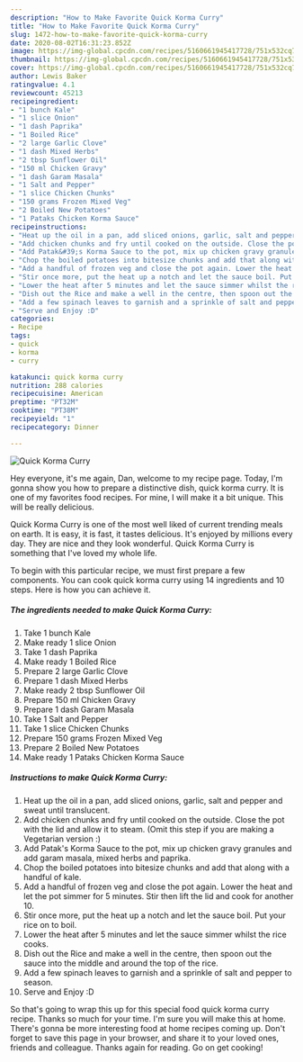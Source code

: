 ```yaml
---
description: "How to Make Favorite Quick Korma Curry"
title: "How to Make Favorite Quick Korma Curry"
slug: 1472-how-to-make-favorite-quick-korma-curry
date: 2020-08-02T16:31:23.852Z
image: https://img-global.cpcdn.com/recipes/5160661945417728/751x532cq70/quick-korma-curry-recipe-main-photo.jpg
thumbnail: https://img-global.cpcdn.com/recipes/5160661945417728/751x532cq70/quick-korma-curry-recipe-main-photo.jpg
cover: https://img-global.cpcdn.com/recipes/5160661945417728/751x532cq70/quick-korma-curry-recipe-main-photo.jpg
author: Lewis Baker
ratingvalue: 4.1
reviewcount: 45213
recipeingredient:
- "1 bunch Kale"
- "1 slice Onion"
- "1 dash Paprika"
- "1 Boiled Rice"
- "2 large Garlic Clove"
- "1 dash Mixed Herbs"
- "2 tbsp Sunflower Oil"
- "150 ml Chicken Gravy"
- "1 dash Garam Masala"
- "1 Salt and Pepper"
- "1 slice Chicken Chunks"
- "150 grams Frozen Mixed Veg"
- "2 Boiled New Potatoes"
- "1 Pataks Chicken Korma Sauce"
recipeinstructions:
- "Heat up the oil in a pan, add sliced onions, garlic, salt and pepper and sweat until translucent."
- "Add chicken chunks and fry until cooked on the outside. Close the pot with the lid and allow it to steam. (Omit this step if you are making a Vegetarian version :)"
- "Add Patak&#39;s Korma Sauce to the pot, mix up chicken gravy granules and add garam masala, mixed herbs and paprika."
- "Chop the boiled potatoes into bitesize chunks and add that along with a handful of kale."
- "Add a handful of frozen veg and close the pot again. Lower the heat and let the pot simmer for 5 minutes. Stir then lift the lid and cook for another 10."
- "Stir once more, put the heat up a notch and let the sauce boil. Put your rice on to boil."
- "Lower the heat after 5 minutes and let the sauce simmer whilst the rice cooks."
- "Dish out the Rice and make a well in the centre, then spoon out the sauce into the middle and around the top of the rice."
- "Add a few spinach leaves to garnish and a sprinkle of salt and pepper to season."
- "Serve and Enjoy :D"
categories:
- Recipe
tags:
- quick
- korma
- curry

katakunci: quick korma curry 
nutrition: 288 calories
recipecuisine: American
preptime: "PT32M"
cooktime: "PT38M"
recipeyield: "1"
recipecategory: Dinner

---
```



![Quick Korma Curry](https://img-global.cpcdn.com/recipes/5160661945417728/751x532cq70/quick-korma-curry-recipe-main-photo.jpg)

Hey everyone, it's me again, Dan, welcome to my recipe page. Today, I'm gonna show you how to prepare a distinctive dish, quick korma curry. It is one of my favorites food recipes. For mine, I will make it a bit unique. This will be really delicious.



Quick Korma Curry is one of the most well liked of current trending meals on earth. It is easy, it is fast, it tastes delicious. It's enjoyed by millions every day. They are nice and they look wonderful. Quick Korma Curry is something that I've loved my whole life.


To begin with this particular recipe, we must first prepare a few components. You can cook quick korma curry using 14 ingredients and 10 steps. Here is how you can achieve it.

<!--inarticleads1-->

##### The ingredients needed to make Quick Korma Curry:

1. Take 1 bunch Kale
1. Make ready 1 slice Onion
1. Take 1 dash Paprika
1. Make ready 1 Boiled Rice
1. Prepare 2 large Garlic Clove
1. Prepare 1 dash Mixed Herbs
1. Make ready 2 tbsp Sunflower Oil
1. Prepare 150 ml Chicken Gravy
1. Prepare 1 dash Garam Masala
1. Take 1 Salt and Pepper
1. Take 1 slice Chicken Chunks
1. Prepare 150 grams Frozen Mixed Veg
1. Prepare 2 Boiled New Potatoes
1. Make ready 1 Pataks Chicken Korma Sauce




<!--inarticleads2-->

##### Instructions to make Quick Korma Curry:

1. Heat up the oil in a pan, add sliced onions, garlic, salt and pepper and sweat until translucent.
1. Add chicken chunks and fry until cooked on the outside. Close the pot with the lid and allow it to steam. (Omit this step if you are making a Vegetarian version :)
1. Add Patak&#39;s Korma Sauce to the pot, mix up chicken gravy granules and add garam masala, mixed herbs and paprika.
1. Chop the boiled potatoes into bitesize chunks and add that along with a handful of kale.
1. Add a handful of frozen veg and close the pot again. Lower the heat and let the pot simmer for 5 minutes. Stir then lift the lid and cook for another 10.
1. Stir once more, put the heat up a notch and let the sauce boil. Put your rice on to boil.
1. Lower the heat after 5 minutes and let the sauce simmer whilst the rice cooks.
1. Dish out the Rice and make a well in the centre, then spoon out the sauce into the middle and around the top of the rice.
1. Add a few spinach leaves to garnish and a sprinkle of salt and pepper to season.
1. Serve and Enjoy :D




So that's going to wrap this up for this special food quick korma curry recipe. Thanks so much for your time. I'm sure you will make this at home. There's gonna be more interesting food at home recipes coming up. Don't forget to save this page in your browser, and share it to your loved ones, friends and colleague. Thanks again for reading. Go on get cooking!
